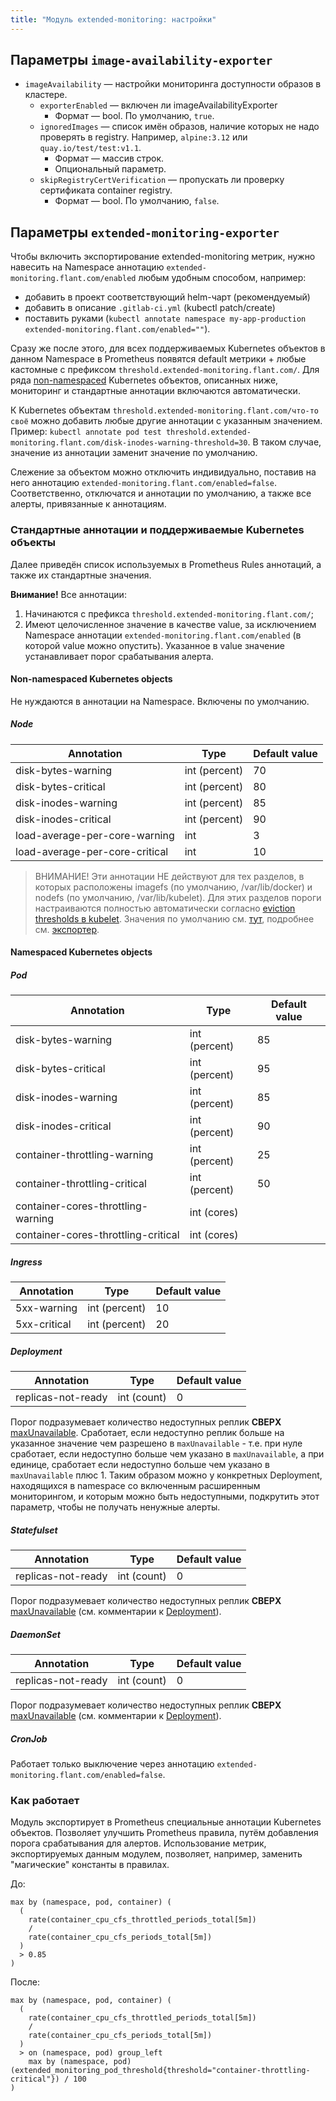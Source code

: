 ```yaml
---
title: "Модуль extended-monitoring: настройки"
---
```


## Параметры `image-availability-exporter`

* `imageAvailability` — настройки мониторинга доступности образов в кластере.
  * `exporterEnabled` — включен ли imageAvailabilityExporter
    * Формат — bool. По умолчанию, `true`.
  * `ignoredImages` — список имён образов, наличие которых не надо проверять в registry. Например, `alpine:3.12` или `quay.io/test/test:v1.1`.
    * Формат — массив строк.
    * Опциональный параметр.
  * `skipRegistryCertVerification` — пропускать ли проверку сертификата container registry.
    * Формат — bool. По умолчанию, `false`.

## Параметры `extended-monitoring-exporter`

Чтобы включить экспортирование extended-monitoring метрик, нужно навесить на Namespace аннотацию `extended-monitoring.flant.com/enabled` любым удобным способом, например:
- добавить в проект соответствующий helm-чарт (рекомендуемый)
- добавить в описание `.gitlab-ci.yml` (kubectl patch/create)
- поставить руками (`kubectl annotate namespace my-app-production extended-monitoring.flant.com/enabled=""`).

Сразу же после этого, для всех поддерживаемых Kubernetes объектов в данном Namespace в Prometheus появятся default метрики + любые кастомные с префиксом `threshold.extended-monitoring.flant.com/`. Для ряда [non-namespaced](#non-namespaced-kubernetes-objects) Kubernetes объектов, описанных ниже, мониторинг и стандартные аннотации включаются автоматически.

К Kubernetes объектам `threshold.extended-monitoring.flant.com/что-то своё` можно добавить любые другие аннотации с указанным значением. Пример: `kubectl annotate pod test threshold.extended-monitoring.flant.com/disk-inodes-warning-threshold=30`.
В таком случае, значение из аннотации заменит значение по умолчанию.

Слежение за объектом можно отключить индивидуально, поставив на него аннотацию `extended-monitoring.flant.com/enabled=false`. Соответственно, отключатся и аннотации по умолчанию, а также все алерты, привязанные к аннотациям.

### Стандартные аннотации и поддерживаемые Kubernetes объекты

Далее приведён список используемых в Prometheus Rules аннотаций, а также их стандартные значения.

**Внимание!** Все аннотации:
1. Начинаются с префикса `threshold.extended-monitoring.flant.com/`;
2. Имеют целочисленное значение в качестве value, за исключением Namespace аннотации `extended-monitoring.flant.com/enabled` (в которой value можно опустить). Указанное в value значение устанавливает порог срабатывания алерта.

#### Non-namespaced Kubernetes objects

Не нуждаются в аннотации на Namespace. Включены по умолчанию.

##### Node

| Annotation                              | Type          | Default value  |
|-----------------------------------------|---------------|----------------|
| disk-bytes-warning                      | int (percent) | 70             |
| disk-bytes-critical                     | int (percent) | 80             |
| disk-inodes-warning                     | int (percent) | 85             |
| disk-inodes-critical                    | int (percent) | 90             |
| load-average-per-core-warning           | int           | 3              |
| load-average-per-core-critical          | int           | 10             |

> ВНИМАНИЕ! Эти аннотации НЕ действуют для тех разделов, в которых расположены imagefs (по умолчанию, /var/lib/docker) и nodefs (по умолчанию, /var/lib/kubelet).
Для этих разделов пороги настраиваются полностью автоматически согласно [eviction thresholds в kubelet](https://kubernetes.io/docs/tasks/administer-cluster/out-of-resource/).
Значения по умолчанию см. [тут](https://github.com/kubernetes/kubernetes/blob/743e4fba6339237cc8d5c11413f76ea54b4cc3e8/pkg/kubelet/apis/config/v1beta1/defaults_linux.go#L22-L27), подробнее см. [экспортер](https://github.com/deckhouse/deckhouse/blob/main/modules/340-monitoring-kubernetes/images/kubelet-eviction-thresholds-exporter/loop).

#### Namespaced Kubernetes objects

##### Pod

| Annotation                              | Type          | Default value  |
|-----------------------------------------|---------------|----------------|
| disk-bytes-warning                      | int (percent) | 85             |
| disk-bytes-critical                     | int (percent) | 95             |
| disk-inodes-warning                     | int (percent) | 85             |
| disk-inodes-critical                    | int (percent) | 90             |
| container-throttling-warning            | int (percent) | 25             |
| container-throttling-critical           | int (percent) | 50             |
| container-cores-throttling-warning      | int (cores)   |                |
| container-cores-throttling-critical     | int (cores)   |                |

##### Ingress

| Annotation             | Type          | Default value |
|------------------------|---------------|---------------|
| 5xx-warning            | int (percent) | 10            |
| 5xx-critical           | int (percent) | 20            |

##### Deployment

| Annotation             | Type          | Default value |
|------------------------|---------------|---------------|
| replicas-not-ready     | int (count)   | 0             |

Порог подразумевает количество недоступных реплик **СВЕРХ** [maxUnavailable](https://kubernetes.io/docs/concepts/workloads/controllers/deployment/#max-unavailable). Сработает, если недоступно реплик больше на указанное значение чем разрешено в `maxUnavailable` - т.е. при нуле сработает, если недоступно больше чем указано в `maxUnavailable`, а при единице, сработает если недоступно больше чем указано в `maxUnavailable` плюс 1. Таким образом можно у конкретных Deployment, находящихся в namespace со включенным расширенным мониторингом, и которым можно быть недоступными, подкрутить этот параметр, чтобы не получать ненужные алерты.

##### Statefulset

| Annotation             | Type          | Default value |
|------------------------|---------------|---------------|
| replicas-not-ready     | int (count)   | 0             |

Порог подразумевает количество недоступных реплик **СВЕРХ** [maxUnavailable](https://kubernetes.io/docs/concepts/workloads/controllers/deployment/#max-unavailable) (см. комментарии к [Deployment](#deployment)).

##### DaemonSet

| Annotation             | Type          | Default value |
|------------------------|---------------|---------------|
| replicas-not-ready     | int (count)   | 0             |

Порог подразумевает количество недоступных реплик **СВЕРХ** [maxUnavailable](https://kubernetes.io/docs/concepts/workloads/controllers/deployment/#max-unavailable) (см. комментарии к [Deployment](#deployment)).

##### CronJob

Работает только выключение через аннотацию `extended-monitoring.flant.com/enabled=false`.

### Как работает

Модуль экспортирует в Prometheus специальные аннотации Kubernetes объектов. Позволяет улучшить Prometheus правила, путём добавления порога срабатывания для алертов. 
Использование метрик, экспортируемых данным модулем, позволяет, например, заменить "магические" константы в правилах.

До:
```
max by (namespace, pod, container) (
  (
    rate(container_cpu_cfs_throttled_periods_total[5m])
    /
    rate(container_cpu_cfs_periods_total[5m])
  )
  > 0.85
)
```

После:
```
max by (namespace, pod, container) (
  (
    rate(container_cpu_cfs_throttled_periods_total[5m])
    /
    rate(container_cpu_cfs_periods_total[5m])
  )
  > on (namespace, pod) group_left
    max by (namespace, pod) (extended_monitoring_pod_threshold{threshold="container-throttling-critical"}) / 100
)
```
